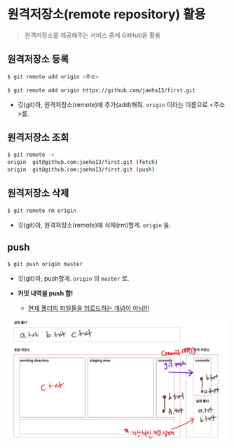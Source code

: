 # 원격저장소(remote repository) 활용

> 원격저장소를 제공해주는 서비스 중에 GitHub을 활용

## 원격저장소 등록

```bash
$ git remote add origin <주소>
```

```bash
$ git remote add origin https://github.com/jaeha13/first.git
```

* 깃(git)아, 원격저장소(remote)에 추가(add)해줘. `origin` 이라는 이름으로 <주소>를.

## 원격저장소 조회

```bash
$ git remote -v
origin  git@github.com:jaeha13/first.git (fetch)
origin  git@github.com:jaeha13/first.git (push)
```

## 원격저장소 삭제

```bash
$ git remote rm origin
```

* 깃(git)아, 원격저장소(remote)에 삭제(rm)할게. `origin` 을.

## push

```bash
$ git push origin master
```

* 깃(git)아, push할게. `origin` 의 `master` 로.

* **커밋 내역을 push 함!** 
  * <u>현재 폴더의 파일들을 업로드하는 개념이 아님!!!</u>

![333](TIL/images_file/333.jpg)
